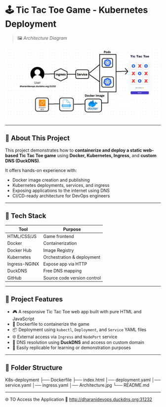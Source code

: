 # 🕹 Tic Tac Toe Game - Kubernetes Deployment

> 🖼 *Architecture Diagram*

![Architecture Diagram](https://github.com/dharaneesh5/DevopsProject/blob/54944d55e157b22c5ca0d9caa02849b63de6198d/k8s-deployment/Architecture.jpg)

---

## 📖 About This Project

This project demonstrates how to **containerize and deploy a static web-based Tic Tac Toe game** using **Docker, Kubernetes, Ingress**, and **custom DNS (DuckDNS)**.

It offers hands-on experience with:

- Docker image creation and publishing
- Kubernetes deployments, services, and ingress
- Exposing applications to the internet using DNS
- CI/CD-ready architecture for DevOps engineers

---

## 🧩 Tech Stack

| Tool           | Purpose                                 |
|----------------|------------------------------------------|
| HTML/CSS/JS    | Game frontend                           |
| Docker         | Containerization                        |
| Docker Hub     | Image Registry                          |
| Kubernetes     | Orchestration & deployment              |
| Ingress-NGINX  | Expose app via HTTP                     |
| DuckDNS        | Free DNS mapping                        |
| GitHub         | Source code version control             |

---

## 🚀 Project Features

- 🎮 A responsive Tic Tac Toe web app built with pure HTML and JavaScript
- 🐳 Dockerfile to containerize the game
- 📦 Deployment using `kubectl`, `Deployment`, and `Service` YAML files
- 🌐 External access via `Ingress` and `NodePort` service
- 🧭 DNS resolution using **DuckDNS** and access on custom domain
- 🔄 Easily replicable for learning or demonstration purposes

---

## 📁 Folder Structure
K8s-deployment
├── Dockerfile
├── index.html
│── deployment.yaml
│── service.yaml
│── ingress.yaml
│── Architecture.jpg
└── README.md

---
🌐 TO Access the Application
🔗 http://dharanidevops.duckdns.org:31232


